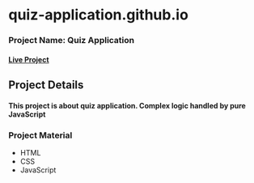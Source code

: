# quiz-application.github.io
### Project Name: Quiz Application
#### [Live Project](https://sohelrana2002.github.io/quiz-application.github.io/)

## Project Details
#### This project is about quiz application. Complex logic handled by pure JavaScript

### Project Material

* HTML
* CSS
* JavaScript

